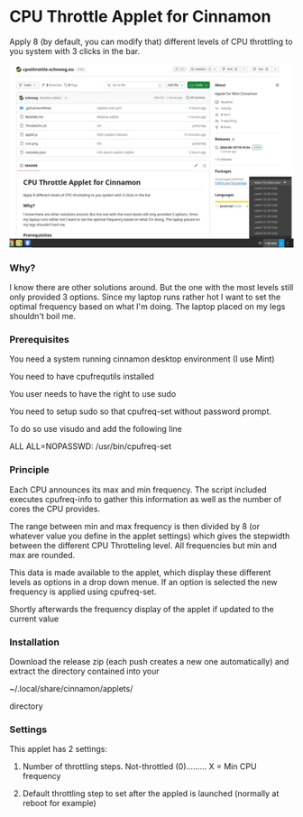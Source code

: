 # CPU Throttle Applet for Cinnamon

Apply 8 (by default, you can modify that) different levels of CPU throttling to you system with 3 clicks in the bar.



![Applet at work](applet.jpg)


### Why?
I know there are other solutions around. But the one with the most levels still only provided 3 options. Since my laptop runs rather hot I want to set the optimal frequency based on what I'm doing. The laptop placed on my legs shouldn't boil me.

### Prerequisites

You need a system running cinnamon desktop environment (I use Mint)

You need to have cpufrequtils installed 

You user needs to have the right to use sudo

You need to setup sudo so that cpufreq-set without password prompt.

To do so use visudo and add the following line 

ALL ALL=NOPASSWD: /usr/bin/cpufreq-set

### Principle

Each CPU announces its max and min frequency. The script included executes cpufreq-info 
to gather this information as well as the number of cores the CPU provides.

The range between min and max frequency is then divided by 8 (or whatever value you define in the applet settings) which gives the stepwidth between the different CPU Throtteling level. All frequencies but min and max are rounded.

This data is made available to the applet, which display these different levels as options in a drop down menue. If an option is selected the new frequency is applied using cpufreq-set.

Shortly afterwards the frequency display of the applet if updated to the current value

### Installation

Download the release zip (each push creates a new one automatically) and extract the directory contained into your 

~/.local/share/cinnamon/applets/

directory 

### Settings

This applet has 2 settings: 

1) Number of throttling steps. Not-throttled (0)......... X = Min CPU frequency

2) Default throttling step to set after the appled is launched (normally at reboot for example)


